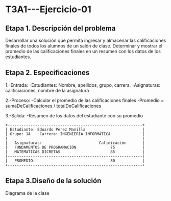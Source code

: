 # T3A1---Ejercicio-01

## Etapa 1. Descripción del problema 
Desarrollar una solución que permita ingresar y almacenar las calificaciones finales de todos los alumnos de un salón de clase. Determinar y mostrar el promedio de las calificaciones finales en un resumen con los datos de los estudiantes.

## Etapa 2. Especificaciones 
1.-Entrada:
  -Estudiantes: Nombre, apellidos, grupo, carrera.
  -Asignaturas: calificiaciones, nombre de la asignatura 

2.-Proceso:
  -Calcular el promedio de las calificaciones finales 
  -Promedio = sumaDeCalificaciones / totalDeCalificaciones 

3.-Salida:
-Resumen de los datos del estudiante con su promedio

~~~
+-----------------------------------------------------------+
| Estudiante: Eduardo Perez Manilla                         |
| Grupo: 1A    Carrera: INGENIERÍA INFORMÁTICA              |
|                                                           |
|   Asignaturas:                         Calidicación       |
|   FUNDAMENTOS DE PROGRAMACIÓN               75            |
|   MATEMATICAS DICRETAS                      85            |
|-----------------------------------------------------------|  
|   PROMEDIO:                                 80            |
+-----------------------------------------------------------+
~~~
## Etapa 3.Diseño de la solución
Diagrama de la clase
